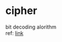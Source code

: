 # cipher
bit decoding alorithm</br>
ref: [link](https://www.hackerrank.com/challenges/stone-division/problem)
